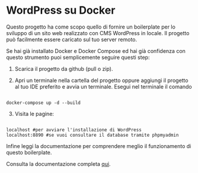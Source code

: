 # WordPress su Docker

Questo progetto ha come scopo quello di fornire un boilerplate per lo sviluppo di un sito web realizzato con CMS WordPress in locale. Il progetto può facilmente essere caricato sul tuo server remoto. 

Se hai già installato Docker e Docker Compose ed hai già confidenza con questo strumento puoi semplicemente seguire questi step:

1. Scarica il progetto da github (pull o zip). 

2. Apri un terminale nella cartella del progetto oppure aggiungi il progetto al tuo IDE preferito e avvia un terminale. Esegui nel terminale il comando 

<pre><code>
docker-compose up -d --build
</code></pre>

3. Visita le pagine: 

<pre><code>
localhost #per avviare l'installazione di WordPress
localhost:8890 #se vuoi consultare il database tramite phpmyadmin
</code></pre>

Infine leggi la documentazione per comprendere meglio il funzionamento di questo boilerplate. 

Consulta la documentazione completa <a href="/doc/Introduzione.md">qui</a>. 